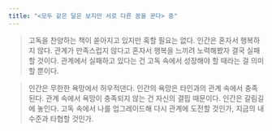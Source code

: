 ```yaml
---
title: "<모두 같은 달은 보지만 서로 다른 꿈을 꾼다> 중"
---
```


>고독을 찬양하는 책이 쏟아지고 있지만 혹할 필요는 없다. 인간은 혼자서 행복하지 않다. 관계가 만족스럽지 않다고 혼자서 행복을 느끼려 노력해봤자 결국 실패할 것이다. 관계에서 실패하고 있다는 건 고독 속에서 성장해야 할 때라는 걸 의미할 뿐이다.


>인간은 무한한 욕망에서 허우적댄다. 인간의 욕망은 타인과의 관계 속에서 충족된다. 관계 속에서 욕망이 충족되지 않는 건 자신의 결핍 때문이다. 인간은 갈림길에 놓인다. 고독 속에서 나를 업그레이드해 다시 관계에 도전할 것인가, 지금의 내 수준과 타협할 것인가.
